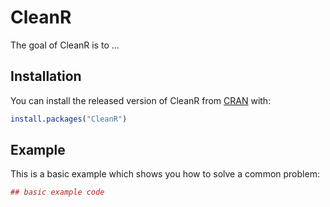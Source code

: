 # CleanR

The goal of CleanR is to ...

## Installation

You can install the released version of CleanR from [CRAN](https://CRAN.R-project.org) with:

``` r
install.packages("CleanR")
```

## Example

This is a basic example which shows you how to solve a common problem:

``` r
## basic example code
```

